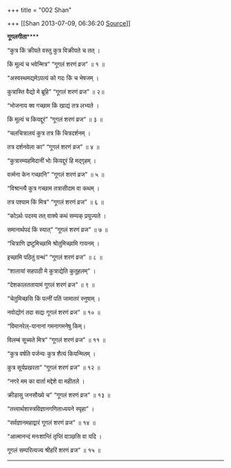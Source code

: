 +++
title = "002 Shan"

+++
[[Shan	2013-07-09, 06:36:20 [Source](https://groups.google.com/g/samskrita/c/Iog0Tmuwlw0)]]



**गूगलगीता******

“कुत्र किं क्रीयते वस्तु कुत्र विक्रीयते च तत् ।

किं मूल्यं च भवेन्मित्र” “गूगलं शरणं व्रज” ॥ १ ॥

“अस्वस्थमद्यमेऽपत्यं को गदः किं च भेषजम् ।

कुत्रास्ति वैद्यो मे ब्रूहि” “गूगलं शरणं व्रज” ॥ २॥

“भोजनाय क्व गच्छाम किं खाद्यं तत्र लभ्यते ।

किं मूल्यं च कियद्दूरं” “गूगलं शरणं व्रज” ॥ ३ ॥

“चलचित्रालयं कुत्र तत्र किं चित्रदर्शनम् ।

तत्र दर्शनवेला का” “गूगलं शरणं व्रज” ॥ ४ ॥

“कुत्रास्म्यहमिदानीं भोः कियद्दूरं हि मद्गृहम् ।

वर्त्मना केन गच्छानि” “गूगलं शरणं व्रज” ॥ ५ ॥ 

“विश्रान्त्यै कुत्र गच्छाम तत्रासीदाम वा कथम् । 

तत्र पश्याम किं मित्र” “गूगलं शरणं व्रज” ॥ ६ ॥

“कोऽर्थः पदस्य तत् वाक्ये कथं सम्यक् प्रयुज्यते ।

समानार्थपदं किं स्यात्” “गूगलं शरणं व्रज” ॥ ७ ॥ 

“चित्राणि द्रष्टुमिच्छामि श्रोतुमिच्छामि गायनम् ।

इच्छामि पठितुं ग्रन्थं” “गूगलं शरणं व्रज” ॥ ८ ॥

“शालायां सहपाठी मे कुत्राद्येति कुतूहलम्” ।

“देशकालततायामं गूगलं शरणं व्रज” ॥ ९ ॥

“चेतुमिच्छसि किं पत्नीं पतिं जामातरं स्नुषाम् ।

नवोद्योगं तदा सद्यः गूगलं शरणं व्रज” ॥ १० ॥

“विमानरेल्-यानानां गमनागमनेषु किम्।

विलम्बं सूच्यते मित्र” “गूगलं शरणं व्रज” ॥ ११ ॥

“कुत्र वर्षति पर्जन्यः कुत्र शैत्यं कियन्मितम् ।

कुत्र सूर्यप्रखरता” “गूगलं शरणं व्रज” ॥ १२ ॥

“नगरे मम का वार्ता मद्देशे वा महीतले ।

क्रीडासु जनसौख्ये च” “गूगलं शरणं व्रज” ॥ १३ ॥

“तत्त्वार्थशास्त्रविज्ञानगणिताध्ययने स्पृहा” ।

“सर्वज्ञानमहाद्वारं गूगलं शरणं व्रज” ॥ १४ ॥

“आत्मानन्दं मनःशान्तिं तृप्तिं वाञ्छसि वा यदि ।

गूगलं सम्परित्यज्य श्रीहरिं शरणं व्रज” ॥ १५ ॥  
- - - -   
  

